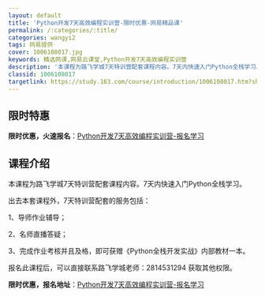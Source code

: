 ```yaml
---
layout: default
title: 'Python开发7天高效编程实训营-限时优惠-网易精品课'
permalink: /:categories/:title/
categories: wangyi2
tags: 网易提供
cover: 1006108017.jpg
keywords: 精选网课,网易云课堂,Python开发7天高效编程实训营
description: '本课程为路飞学城7天特训营配套课程内容。7天内快速入门Python全栈学习。出去本套课程外，7天特训营配套的服务包括：1'
classid: 1006108017
targetlink: https://study.163.com/course/introduction/1006108017.htm?share=1&shareId=1025206652&utm_campaign=share&utm_medium=iphoneShare&utm_source=&utm_u=1025206652
---
```


## 限时特惠

**限时优惠，火速报名**：[Python开发7天高效编程实训营-报名学习](https://study.163.com/course/introduction/1006108017.htm?share=1&shareId=1025206652&utm_campaign=share&utm_medium=iphoneShare&utm_source=&utm_u=1025206652)

## 课程介绍

本课程为路飞学城7天特训营配套课程内容。7天内快速入门Python全栈学习。

出去本套课程外，7天特训营配套的服务包括：

1、导师作业辅导；

2、名师直播答疑；

3、完成作业考核并且及格，即可获赠《Python全栈开发实战》内部教材一本。

报名此课程后，可以直接联系路飞学城老师：2814531294 获取其他权限。

**限时优惠，报名地址**：[Python开发7天高效编程实训营-报名学习](https://study.163.com/course/introduction/1006108017.htm?share=1&shareId=1025206652&utm_campaign=share&utm_medium=iphoneShare&utm_source=&utm_u=1025206652)

